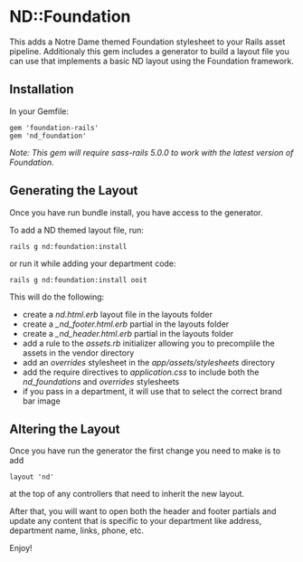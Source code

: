 # ND::Foundation

This adds a Notre Dame themed Foundation stylesheet to your Rails asset pipeline. Additionaly this gem includes a generator to build a layout file you can use that implements a basic ND layout using the Foundation framework.

## Installation

In your Gemfile:

    gem 'foundation-rails'
    gem 'nd_foundation'

*Note: This gem will require sass-rails 5.0.0 to work with the latest version of Foundation.*

## Generating the Layout

Once you have run bundle install, you have access to the generator.

To add a ND themed layout file, run:

    rails g nd:foundation:install

or run it while adding your department code:

    rails g nd:foundation:install ooit

This will do the following:

* create a *nd.html.erb* layout file in the layouts folder
* create a *_nd_footer.html.erb* partial in the layouts folder
* create a *_nd_header.html.erb* partial in the layouts folder
* add a rule to the *assets.rb* initializer allowing you to precomplile the assets in the vendor directory
* add an *overrides* stylesheet in the *app/assets/stylesheets* directory
* add the require directives to *application.css* to include both the *nd_foundations* and *overrides* stylesheets
* if you pass in a department, it will use that to select the correct brand bar image

## Altering the Layout

Once you have run the generator the first change you need to make is to add

    layout 'nd'

at the top of any controllers that need to inherit the new layout.

After that, you will want to open both the header and footer partials and update any content that is specific to your department
like address, department name, links, phone, etc.

Enjoy!